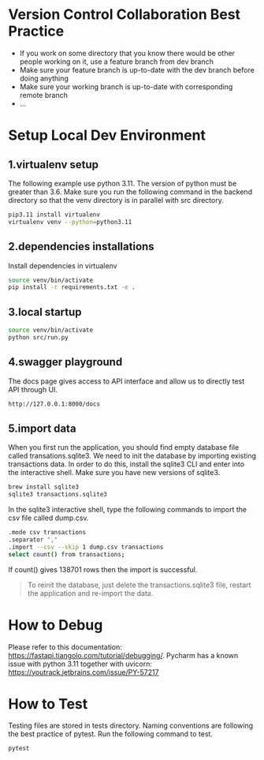 # Version Control Collaboration Best Practice
* If you work on some directory that you know there would be other people working on it, use a feature branch from dev branch
* Make sure your feature branch is up-to-date with the dev branch before doing anything
* Make sure your working branch is up-to-date with corresponding remote branch
* ...


# Setup Local Dev Environment

## 1.virtualenv setup
The following example use python 3.11. The version of python must be greater than 3.6.
Make sure you run the following command in the backend directory so that the venv directory is in parallel with src directory.
```bash
pip3.11 install virtualenv
virtualenv venv --python=python3.11
```

## 2.dependencies installations
Install dependencies in virtualenv
```bash
source venv/bin/activate
pip install -r requirements.txt -e .
```

## 3.local startup
```bash
source venv/bin/activate
python src/run.py
```

## 4.swagger playground
The docs page gives access to API interface and allow us to directly test API through UI.
```bash
http://127.0.0.1:8000/docs
```

## 5.import data
When you first run the application, you should find empty database file called transations.sqlite3. 
We need to init the database by importing existing transactions data.
In order to do this, install the sqlite3 CLI and enter into the interactive shell.
Make sure you have new versions of sqlite3.

```bash
brew install sqlite3
sqlite3 transactions.sqlite3
```

In the sqlite3 interactive shell, type the following commands to import the csv file called dump.csv.
```bash
.mode csv transactions
.separator ","
.import --csv --skip 1 dump.csv transactions
select count() from transactions;
```
If count() gives 138701 rows then the import is successful.

> To reinit the database, just delete the transactions.sqlite3 file, restart the application and re-import the data.


# How to Debug
Please refer to this documentation: https://fastapi.tiangolo.com/tutorial/debugging/. 
Pycharm has a known issue with python 3.11 together with uvicorn: https://youtrack.jetbrains.com/issue/PY-57217

# How to Test
Testing files are stored in tests directory. Naming conventions are following the best practice of pytest.
Run the following command to test.
```bash
pytest
```
